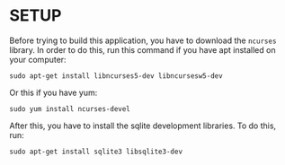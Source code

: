 # SETUP
Before trying to build this application, you have to download the `ncurses` library. In order to do this, run this command if you have apt installed on your computer:
```
sudo apt-get install libncurses5-dev libncursesw5-dev
```
Or this if you have yum:
```
sudo yum install ncurses-devel
```
After this, you have to install the sqlite development libraries. To do this, run:
```
sudo apt-get install sqlite3 libsqlite3-dev
```
